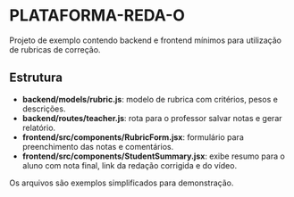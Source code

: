 # PLATAFORMA-REDA-O

Projeto de exemplo contendo backend e frontend mínimos para utilização de rubricas de correção.

## Estrutura

- **backend/models/rubric.js**: modelo de rubrica com critérios, pesos e descrições.
- **backend/routes/teacher.js**: rota para o professor salvar notas e gerar relatório.
- **frontend/src/components/RubricForm.jsx**: formulário para preenchimento das notas e comentários.
- **frontend/src/components/StudentSummary.jsx**: exibe resumo para o aluno com nota final, link da redação corrigida e do vídeo.

Os arquivos são exemplos simplificados para demonstração.
